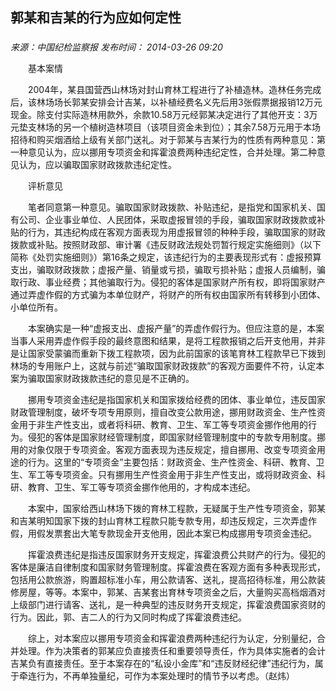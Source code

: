 ## 郭某和吉某的行为应如何定性

### 

_来源：中国纪检监察报_ _发布时间： 2014-03-26 09:20_

　　基本案情

　　2004年，某县国营西山林场对封山育林工程进行了补植造林。造林任务完成后，该林场场长郭某安排会计吉某，以补植经费名义先后用3张假票据报销12万元现金。除支付实际造林用款外，余款10.58万元经郭某决定进行了其他开支：3万元垫支林场的另一个植树造林项目（该项目资金未到位）；其余7.58万元用于本场招待和购买烟酒给上级有关部门送礼。对于郭某与吉某行为的性质有两种意见：第一种意见认为，应以挪用专项资金和挥霍浪费两种违纪定性，合并处理。第二种意见认为，应以骗取国家财政拨款违纪定性。

　　评析意见

　　笔者同意第一种意见。骗取国家财政拨款、补贴违纪，是指党和国家机关、国有公司、企业事业单位、人民团体，采取虚报冒领的手段，骗取国家财政拨款或补贴的行为，其违纪构成在客观方面表现为用虚报冒领的种种手段，骗取国家的财政拨款或补贴。按照财政部、审计署《违反财政法规处罚暂行规定实施细则》（以下简称《处罚实施细则》）第16条之规定，该违纪行为的主要表现形式有：虚报预算支出，骗取财政拨款；虚报产量、销量或亏损，骗取亏损补贴；虚报人员编制，骗取行政、事业经费；其他骗取行为。侵犯的客体是国家财产所有权，即将国家财产通过弄虚作假的方式骗为本单位财产，将财产的所有权由国家所有转移到小团体、小单位所有。

　　本案确实是一种“虚报支出、虚报产量”的弄虚作假行为。但应注意的是，本案当事人采用弄虚作假手段的最终意图和结果，是将工程款报销之后开支他用，并非是让国家受蒙骗而重新下拨工程款项，因为此前国家的该笔育林工程款早已下拨到林场的专用账户上，这就与前述“骗取国家财政拨款”的客观方面要件不符，认定本案为骗取国家财政拨款违纪的意见是不正确的。

　　挪用专项资金违纪是指国家机关和国家拨给经费的团体、事业单位，违反国家财政管理制度，破坏专项专用原则，擅自改变公款用途，挪用财政资金、生产性资金用于非生产性支出，或者将科研、教育、卫生、军工等专项资金挪作他用的行为。侵犯的客体是国家财经管理制度，即国家财经管理制度中的专款专用制度。挪用的对象仅限于专项资金。客观方面表现为违反规定，擅自挪用、改变专项资金用途的行为。这里的“专项资金”主要包括：财政资金、生产性资金、科研、教育、卫生、军工等专项资金。只有挪用生产性资金用于非生产性支出，或将财政资金、科研、教育、卫生、军工等专项资金挪作他用的，才构成本违纪。

　　本案中，国家给西山林场下拨的育林工程款，无疑属于生产性专项资金，郭某和吉某明知国家下拨的封山育林工程款只能专款专用，却违反规定，三次弄虚作假，用假发票套出大笔专款现金开支他用，因此本案已构成挪用专项资金违纪。

　　挥霍浪费违纪是指违反国家财务开支规定，挥霍浪费公共财产的行为。侵犯的客体是廉洁自律制度和国家财务管理制度。挥霍浪费在客观方面有多种表现形式，包括用公款旅游，购置超标准小车，用公款请客、送礼，提高招待标准，用公款装修房屋，等等。本案中，郭某、吉某套出育林专项资金之后，大量购买高档烟酒对上级部门进行请客、送礼，是一种典型的违反财务开支规定，挥霍浪费国家资财的行为。因此，郭、吉二人的行为又同时构成了挥霍浪费违纪。

　　综上，对本案应以挪用专项资金和挥霍浪费两种违纪行为认定，分别量纪，合并处理。作为决策者的郭某应负直接责任和重要领导责任，作为具体实施者的会计吉某负有直接责任。至于本案存在的“私设小金库”和“违反财经纪律”违纪行为，属于牵连行为，不再单独量纪，可作为本案处理时的情节予以考虑。（赵炜）